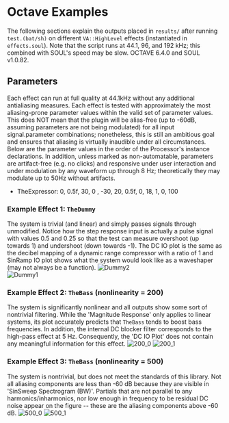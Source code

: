 
# Octave Examples
The following sections explain the outputs placed in `results/` after running `test.(bat/sh)` on different `VA::HighLevel` effects (instantiated in `effects.soul`). Note that the script runs at 44.1, 96, and 192 kHz; this combined with SOUL's speed may be slow. OCTAVE 6.4.0 and SOUL v1.0.82.

## Parameters
Each effect can run at full quality at 44.1kHz without any additional antialiasing measures. Each effect is tested with approximately the most aliasing-prone parameter values within the valid set of parameter values. This does NOT mean that the plugin will be alias-free (up to -60dB, assuming parameters are not being modulated) for all input signal.parameter combinations; nonetheless, this is still an ambitious goal and ensures that aliasing is virtually inaudible under all circumstances. Below are the parameter values in the order of the Processor's instance declarations. In addition, unless marked as non-automatable, parameters are artifact-free (e.g. no clicks) and responsive under user interaction and under modulation by any waveform up through 8 Hz; theoretically they may modulate up to 50Hz without artifacts.

- TheExpressor: 0, 0.5f, 30, 0 , -30, 20, 0.5f, 0, 18, 1, 0, 100

### Example Effect 1: `TheDummy`
The system is trivial (and linear) and simply passes signals through unmodified. Notice how the step response input is actually a pulse signal with values 0.5 and 0.25 so that the test can measure overshoot (up towards 1) and undershoot (down towards -1). The DC IO plot is the same as the decibel mapping of a dynamic range compressor with a ratio of 1 and SinRamp IO plot shows what the system would look like as a waveshaper (may not always be a function). 
![Dummy2](https://user-images.githubusercontent.com/42720670/143499549-a8484fe7-bb55-4c24-8242-aa6dd5be6b1c.png)  
![Dummy1](https://user-images.githubusercontent.com/42720670/143499553-e699e725-ad35-413c-9378-3121313d5d49.png)  
### Example Effect 2: `TheBass` (nonlinearity = 200)
The system is significantly nonlinear and all outputs show some sort of nontrivial filtering. While the 'Magnitude Response' only applies to linear systems, its plot accurately predicts that `TheBass` tends to boost bass frequencies. In addition, the internal DC blocker filter corresponds to the high-pass effect at 5 Hz. Consequently, the 'DC IO Plot' does not contain any meaningful information for this effect.
![200_0](https://user-images.githubusercontent.com/42720670/147501416-b4dd38a7-3c66-49b3-8b57-07cc84e9f2ea.png)
![200_1](https://user-images.githubusercontent.com/42720670/147501419-4961ac5c-b33e-49fc-822b-9c117b886c2c.png)
### Example Effect 3: `TheBass` (nonlinearity = 500)
The system is nontrivial, but does not meet the standards of this library. Not all aliasing components are less than -60 dB because they are visible in 'SinSweep Spectrogram (BW)'. Partials that are not parallel to any harmonics/inharmonics, nor low enough in frequency to be residual DC noise appear on the figure -- these are the aliasing components above -60 dB.
![500_0](https://user-images.githubusercontent.com/42720670/147501429-f1b6f600-2b86-40c1-a913-f888c2f9ef35.png)
![500_1](https://user-images.githubusercontent.com/42720670/147501430-67f85641-2030-4946-bb75-9630ddbed1b7.png)
 